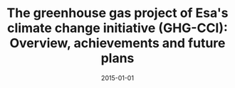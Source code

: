 ---
title: "The greenhouse gas project of Esa's climate change initiative (GHG-CCI): Overview, achievements and future plans"
collection: publications
permalink: /publication/2015-01-01-Buchwitz2015165
date: 2015-01-01
venue: 'International Archives of the Photogrammetry, Remote Sensing and Spatial Information Sciences - ISPRS Archives'
paperurl: 'https://doi.org/10.5194/isprsarchives-XL-7-W3-165-2015'
citation: 'Buchwitz et al., <b>The greenhouse gas project of Esa&apos;s climate change initiative (GHG-CCI): Overview, achievements and future plans</b>, International Archives of the Photogrammetry, Remote Sensing and Spatial Information Sciences - ISPRS Archives, 2015-01-01, 10.5194/isprsarchives-XL-7-W3-165-2015'
---